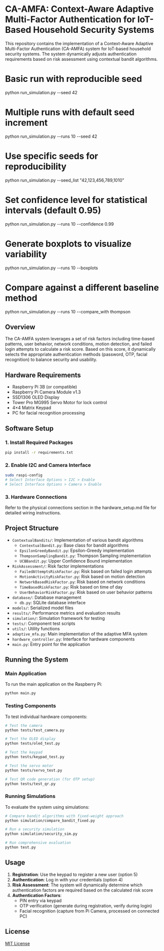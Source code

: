 # CA-AMFA: Context-Aware Adaptive Multi-Factor Authentication for IoT-Based Household Security Systems

This repository contains the implementation of a Context-Aware Adaptive Multi-Factor Authentication (CA-AMFA) system for IoT-based household security systems. The system dynamically adjusts authentication requirements based on risk assessment using contextual bandit algorithms.
# Basic run with reproducible seed
python run_simulation.py --seed 42

# Multiple runs with default seed increment
python run_simulation.py --runs 10 --seed 42

# Use specific seeds for reproducibility
python run_simulation.py --seed_list "42,123,456,789,1010" 

# Set confidence level for statistical intervals (default 0.95)
python run_simulation.py --runs 10 --confidence 0.99

# Generate boxplots to visualize variability
python run_simulation.py --runs 10 --boxplots

# Compare against a different baseline method
python run_simulation.py --runs 10 --compare_with thompson
## Overview

The CA-AMFA system leverages a set of risk factors including time-based patterns, user behavior, network conditions, motion detection, and failed login attempts to calculate a risk score. Based on this score, it dynamically selects the appropriate authentication methods (password, OTP, facial recognition) to balance security and usability.

## Hardware Requirements

- Raspberry Pi 3B (or compatible)
- Raspberry Pi Camera Module v1.3
- SSD1306 OLED Display
- Tower Pro MG995 Servo Motor for lock control
- 4×4 Matrix Keypad
- PC for facial recognition processing

## Software Setup

### 1. Install Required Packages

```bash
pip install -r requirements.txt
```

### 2. Enable I2C and Camera Interface

```bash
sudo raspi-config
# Select Interface Options > I2C > Enable
# Select Interface Options > Camera > Enable
```

### 3. Hardware Connections

Refer to the physical connections section in the hardware_setup.md file for detailed wiring instructions.

## Project Structure

- `ContextualBandits/`: Implementation of various bandit algorithms
  - `ContextualBandit.py`: Base class for bandit algorithms
  - `EpsilonGreedyBandit.py`: Epsilon-Greedy implementation
  - `ThompsonSamplingBandit.py`: Thompson Sampling implementation
  - `UCBBandit.py`: Upper Confidence Bound implementation
- `RiskAssessment/`: Risk factor implementations
  - `FailedAttemptsRiskFactor.py`: Risk based on failed login attempts
  - `MotionActivityRiskFactor.py`: Risk based on motion detection
  - `NetworkBasedRiskFactor.py`: Risk based on network conditions
  - `TimeBasedRiskFactor.py`: Risk based on time of day
  - `UserBehaviorRiskFactor.py`: Risk based on user behavior patterns
- `database/`: Database management
  - `db.py`: SQLite database interface
- `models/`: Serialized model files
- `results/`: Performance metrics and evaluation results
- `simulation/`: Simulation framework for testing
- `tests/`: Component test scripts
- `utils/`: Utility functions
- `adaptive_mfa.py`: Main implementation of the adaptive MFA system
- `hardware_controller.py`: Interface for hardware components
- `main.py`: Entry point for the application

## Running the System

### Main Application

To run the main application on the Raspberry Pi:

```bash
python main.py
```

### Testing Components

To test individual hardware components:

```bash
# Test the camera
python tests/test_camera.py

# Test the OLED display
python tests/oled_test.py

# Test the keypad
python tests/keypad_test.py

# Test the servo motor
python tests/servo_test.py

# Test QR code generation (for OTP setup)
python tests/test_qr.py
```

### Running Simulations

To evaluate the system using simulations:

```bash
# Compare bandit algorithms with fixed-weight approach
python simulation/compare_bandit_fixed.py

# Run a security simulation
python simulation/security_sim.py

# Run comprehensive evaluation
python test.py
```

## Usage

1. **Registration**: Use the keypad to register a new user (option 5)
2. **Authentication**: Log in with your credentials (option 4)
3. **Risk Assessment**: The system will dynamically determine which authentication factors are required based on the calculated risk score
4. **Authentication Factors**:
   - PIN entry via keypad
   - OTP verification (generate during registration, verify during login)
   - Facial recognition (capture from Pi Camera, processed on connected PC)

## License

[MIT License](LICENSE) 
